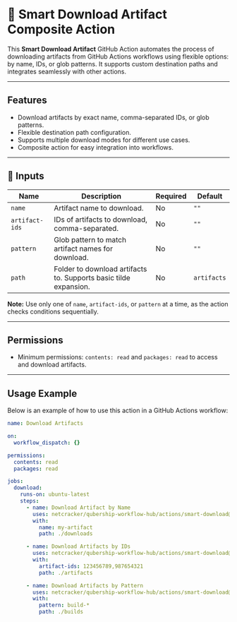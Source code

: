 # 🚀 Smart Download Artifact Composite Action

This **Smart Download Artifact** GitHub Action automates the process of downloading artifacts from GitHub Actions workflows using flexible options: by name, IDs, or glob patterns. It supports custom destination paths and integrates seamlessly with other actions.

---

## Features

- Download artifacts by exact name, comma-separated IDs, or glob patterns.
- Flexible destination path configuration.
- Supports multiple download modes for different use cases.
- Composite action for easy integration into workflows.

---

## 📌 Inputs

| Name          | Description                                                                 | Required | Default     |
|---------------|-----------------------------------------------------------------------------|----------|-------------|
| `name`        | Artifact name to download.                                                  | No       | `""`        |
| `artifact-ids`| IDs of artifacts to download, comma-separated.                             | No       | `""`        |
| `pattern`     | Glob pattern to match artifact names for download.                         | No       | `""`        |
| `path`        | Folder to download artifacts to. Supports basic tilde expansion.           | No       | `artifacts` |

**Note:** Use only one of `name`, `artifact-ids`, or `pattern` at a time, as the action checks conditions sequentially.

---

## Permissions

- Minimum permissions: `contents: read` and `packages: read` to access and download artifacts.

---

## Usage Example

Below is an example of how to use this action in a GitHub Actions workflow:

```yaml
name: Download Artifacts

on:
  workflow_dispatch: {}

permissions:
  contents: read
  packages: read

jobs:
  download:
    runs-on: ubuntu-latest
    steps:
      - name: Download Artifact by Name
        uses: netcracker/qubership-workflow-hub/actions/smart-download@v2.0.1
        with:
          name: my-artifact
          path: ./downloads

      - name: Download Artifacts by IDs
        uses: netcracker/qubership-workflow-hub/actions/smart-download@v2.0.1
        with:
          artifact-ids: 123456789,987654321
          path: ./artifacts

      - name: Download Artifacts by Pattern
        uses: netcracker/qubership-workflow-hub/actions/smart-download@v2.0.1
        with:
          pattern: build-*
          path: ./builds
```
